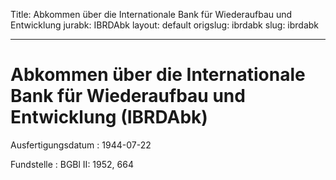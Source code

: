 Title: Abkommen über die Internationale Bank für Wiederaufbau und Entwicklung
jurabk: IBRDAbk
layout: default
origslug: ibrdabk
slug: ibrdabk

---

# Abkommen über die Internationale Bank für Wiederaufbau und Entwicklung (IBRDAbk)

Ausfertigungsdatum
:   1944-07-22

Fundstelle
:   BGBl II: 1952, 664

